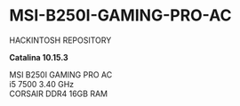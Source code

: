 # MSI-B250I-GAMING-PRO-AC
HACKINTOSH REPOSITORY

**Catalina 10.15.3**

MSI B250I GAMING PRO AC<br>
i5 7500 3.40 GHz<br>
CORSAIR DDR4 16GB RAM
